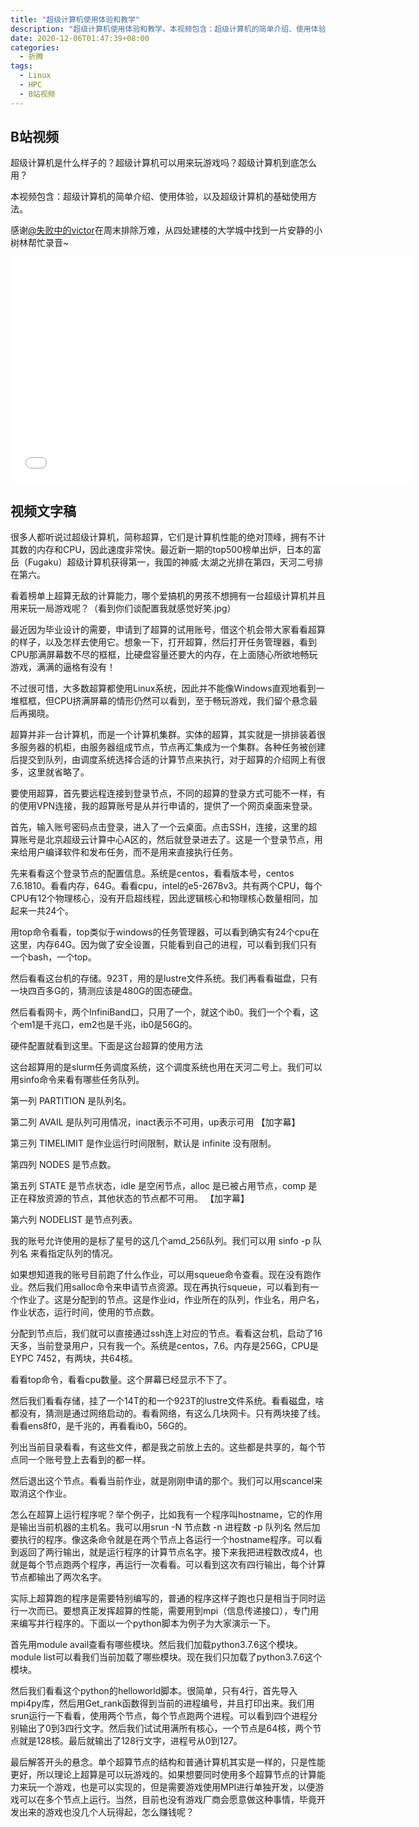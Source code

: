 ```yaml
---
title: "超级计算机使用体验和教学"
description: "超级计算机使用体验和教学。本视频包含：超级计算机的简单介绍、使用体验，以及超级计算机的基础使用方法。"
date: 2020-12-06T01:47:39+08:00
categories:
  - 折腾
tags:
  - Linux
  - HPC
  - B站视频
---
```


## B站视频

超级计算机是什么样子的？超级计算机可以用来玩游戏吗？超级计算机到底怎么用？

本视频包含：超级计算机的简单介绍、使用体验，以及超级计算机的基础使用方法。

感谢[@失败中的victor](https://space.bilibili.com/1913582)在周末排除万难，从四处建楼的大学城中找到一片安静的小树林帮忙录音~

<iframe style="height:360px;width:640px" src="//player.bilibili.com/player.html?aid=800543927&bvid=BV1fy4y1q7zb&cid=263311357&page=1" scrolling="no" border="0" frameborder="no" framespacing="0" allowfullscreen="true"> </iframe>

## 视频文字稿

很多人都听说过超级计算机，简称超算，它们是计算机性能的绝对顶峰，拥有不计其数的内存和CPU，因此速度非常快。最近新一期的top500榜单出炉，日本的富岳（Fugaku）超级计算机获得第一，我国的神威·太湖之光排在第四，天河二号排在第六。

看着榜单上超算无敌的计算能力，哪个爱搞机的男孩不想拥有一台超级计算机并且用来玩一局游戏呢？（看到你们谈配置我就感觉好笑.jpg）

最近因为毕业设计的需要，申请到了超算的试用账号，借这个机会带大家看看超算的样子，以及怎样去使用它。想象一下，打开超算，然后打开任务管理器，看到CPU那满屏幕数不尽的框框，比硬盘容量还要大的内存，在上面随心所欲地畅玩游戏，满满的逼格有没有！

不过很可惜，大多数超算都使用Linux系统，因此并不能像Windows直观地看到一堆框框，但CPU挤满屏幕的情形仍然可以看到，至于畅玩游戏，我们留个悬念最后再揭晓。

超算并非一台计算机，而是一个计算机集群。实体的超算，其实就是一排排装着很多服务器的机柜，由服务器组成节点，节点再汇集成为一个集群。各种任务被创建后提交到队列，由调度系统选择合适的计算节点来执行，对于超算的介绍网上有很多，这里就省略了。

要使用超算，首先要远程连接到登录节点，不同的超算的登录方式可能不一样，有的使用VPN连接，我的超算账号是从并行申请的，提供了一个网页桌面来登录。

首先，输入账号密码点击登录，进入了一个云桌面。点击SSH，连接，这里的超算账号是北京超级云计算中心A区的，然后就登录进去了。这是一个登录节点，用来给用户编译软件和发布任务，而不是用来直接执行任务。

先来看看这个登录节点的配置信息。系统是centos，看看版本号，centos 7.6.1810。看看内存，64G。看看cpu，intel的e5-2678v3。共有两个CPU，每个CPU有12个物理核心，没有开启超线程，因此逻辑核心和物理核心数量相同，加起来一共24个。

用top命令看看，top类似于windows的任务管理器，可以看到确实有24个cpu在这里，内存64G。因为做了安全设置，只能看到自己的进程，可以看到我们只有一个bash，一个top。

然后看看这台机的存储。923T，用的是lustre文件系统。我们再看看磁盘，只有一块四百多G的，猜测应该是480G的固态硬盘。

然后看看网卡，两个InfiniBand口，只用了一个，就这个ib0。我们一个个看，这个em1是千兆口，em2也是千兆，ib0是56G的。

硬件配置就看到这里。下面是这台超算的使用方法

这台超算用的是slurm任务调度系统，这个调度系统也用在天河二号上。我们可以用sinfo命令来看有哪些任务队列。

第一列 PARTITION 是队列名。

第二列 AVAIL 是队列可用情况，inact表示不可用，up表示可用 【加字幕】

第三列 TIMELIMIT 是作业运行时间限制，默认是 infinite 没有限制。

第四列 NODES 是节点数。

第五列 STATE 是节点状态，idle 是空闲节点，alloc 是已被占用节点，comp 是正在释放资源的节点，其他状态的节点都不可用。 【加字幕】

第六列 NODELIST 是节点列表。

我的账号允许使用的是标了星号的这几个amd_256队列。我们可以用 sinfo -p 队列名 来看指定队列的情况。

如果想知道我的账号目前跑了什么作业，可以用squeue命令查看。现在没有跑作业。然后我们用salloc命令来申请节点资源。现在再执行squeue，可以看到有一个作业了。这是分配到的节点。这是作业id，作业所在的队列，作业名，用户名，作业状态，运行时间，使用的节点数。

分配到节点后，我们就可以直接通过ssh连上对应的节点。看看这台机，启动了16天多，当前登录用户，只有我一个。系统是centos，7.6。内存是256G，CPU是EYPC 7452，有两块，共64核。

看看top命令，看看cpu数量。这个屏幕已经显示不下了。

然后我们看看存储，挂了一个14T的和一个923T的lustre文件系统。看看磁盘，啥都没有，猜测是通过网络启动的。看看网络，有这么几块网卡。只有两块接了线。看看ens8f0，是千兆的，再看看ib0，56G的。

列出当前目录看看，有这些文件，都是我之前放上去的。这些都是共享的，每个节点同一个账号登上去看到的都一样。

然后退出这个节点。看看当前作业，就是刚刚申请的那个。我们可以用scancel来取消这个作业。

怎么在超算上运行程序呢？举个例子，比如我有一个程序叫hostname，它的作用是输出当前机器的主机名。我可以用srun -N 节点数 -n 进程数 -p 队列名 然后加要执行的程序。像这条命令就是在两个节点上各运行一个hostname程序。可以看到返回了两行输出，就是运行程序的计算节点名字。接下来我把进程数改成4，也就是每个节点跑两个程序，再运行一次看看。可以看到这次有四行输出，每个计算节点都输出了两次名字。

实际上超算跑的程序是需要特别编写的，普通的程序这样子跑也只是相当于同时运行一次而已。要想真正发挥超算的性能，需要用到mpi（信息传递接口），专门用来编写并行程序的。下面以一个python脚本为例子为大家演示一下。

首先用module avail查看有哪些模块。然后我们加载python3.7.6这个模块。module list可以看我们当前加载了哪些模块。现在我们只加载了python3.7.6这个模块。

然后我们看看这个python的helloworld脚本。很简单，只有4行，首先导入mpi4py库，然后用Get_rank函数得到当前的进程编号，并且打印出来。我们用srun运行一下看看，使用两个节点，每个节点跑两个进程。可以看到四个进程分别输出了0到3四行文字。然后我们试试用满所有核心，一个节点是64核，两个节点就是128核。最后就输出了128行文字，进程号从0到127。

最后解答开头的悬念。单个超算节点的结构和普通计算机其实是一样的，只是性能更好，所以理论上超算是可以玩游戏的。如果想要同时使用多个超算节点的计算能力来玩一个游戏，也是可以实现的，但是需要游戏使用MPI进行单独开发，以便游戏可以在多个节点上运行。当然，目前也没有游戏厂商会愿意做这种事情，毕竟开发出来的游戏也没几个人玩得起，怎么赚钱呢？
